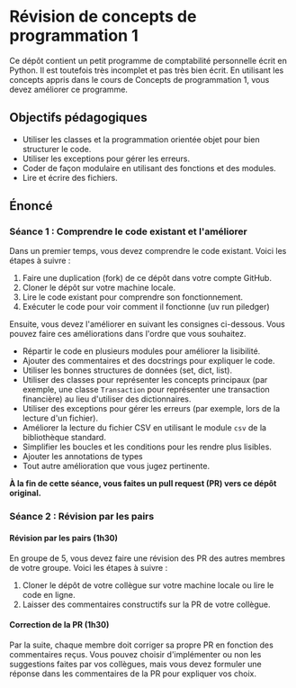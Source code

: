# Révision de concepts de programmation 1

Ce dépôt contient un petit programme de comptabilité personnelle écrit en
Python. Il est toutefois très incomplet et pas très bien écrit. En utilisant les concepts
appris dans le cours de Concepts de programmation 1, vous devez améliorer ce
programme.

## Objectifs pédagogiques

- Utiliser les classes et la programmation orientée objet pour bien structurer
  le code.
- Utiliser les exceptions pour gérer les erreurs.
- Coder de façon modulaire en utilisant des fonctions et des modules.
- Lire et écrire des fichiers.

## Énoncé

### Séance 1 : Comprendre le code existant et l'améliorer

Dans un premier temps, vous devez comprendre le code existant. Voici les étapes à suivre :

1. Faire une duplication (fork) de ce dépôt dans votre compte GitHub.
2. Cloner le dépôt sur votre machine locale.
3. Lire le code existant pour comprendre son fonctionnement.
4. Exécuter le code pour voir comment il fonctionne (uv run piledger)

Ensuite, vous devez l'améliorer en suivant les consignes ci-dessous. Vous pouvez
faire ces améliorations dans l'ordre que vous souhaitez.

- Répartir le code en plusieurs modules pour améliorer la lisibilité.
- Ajouter des commentaires et des docstrings pour expliquer le code.
- Utiliser les bonnes structures de données (set, dict, list).
- Utiliser des classes pour représenter les concepts principaux (par exemple, une
  classe `Transaction` pour représenter une transaction financière) au lieu
  d'utiliser des dictionnaires.
- Utiliser des exceptions pour gérer les erreurs (par exemple, lors de la lecture
  d'un fichier).
- Améliorer la lecture du fichier CSV en utilisant le module `csv` de la bibliothèque
  standard.
- Simplifier les boucles et les conditions pour les rendre plus lisibles.
- Ajouter les annotations de types
- Tout autre amélioration que vous jugez pertinente.

**À la fin de cette séance, vous faites un pull request (PR) vers ce dépôt original.**

### Séance 2 : Révision par les pairs

#### Révision par les pairs (1h30)

En groupe de 5, vous devez faire une révision des PR des autres membres de votre groupe. Voici les étapes à suivre :

1. Cloner le dépôt de votre collègue sur votre machine locale ou lire le code en ligne.
2. Laisser des commentaires constructifs sur la PR de votre collègue.

#### Correction de la PR (1h30)

Par la suite, chaque membre doit corriger sa propre PR en fonction des
commentaires reçus. Vous pouvez choisir d'implémenter ou non les suggestions
faites par vos collègues, mais vous devez formuler une réponse dans les
commentaires de la PR pour expliquer vos choix.